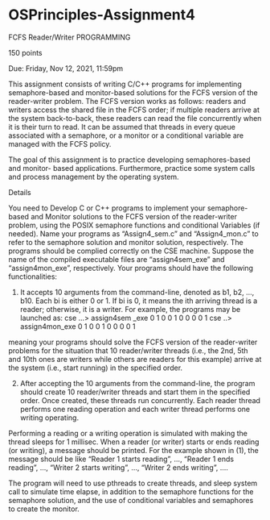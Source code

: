 # OSPrinciples-Assignment4

FCFS Reader/Writer PROGRAMMING
 
150 points 
 
Due: Friday, Nov 12, 2021, 11:59pm 
 
 
This assignment consists of writing C/C++ programs for implementing semaphore-based and  monitor-based  solutions  for  the  FCFS  version  of  the  reader-writer problem.  The  FCFS version works as follows: readers and writers access the shared file in the FCFS order; if multiple readers arrive at the system back-to-back, these readers can read the file concurrently when it is their turn to read. It can be assumed that threads in every queue associated with a semaphore, or a monitor or a conditional variable are managed with the FCFS policy. 
 
The  goal  of  this  assignment  is  to  practice  developing  semaphores-based  and  monitor-
based  applications.  Furthermore,  practice  some  system  calls  and  process  management  by  the 
operating system.  
 
Details
 
You  need  to  Develop  C  or  C++  programs  to  implement  your  semaphore-based  and 
Monitor solutions to the FCFS version of the reader-writer problem, using the POSIX semaphore 
functions  and  conditional  Variables  (if  needed).  Name  your  programs  as “Assign4_sem.c”  and 
“Assign4_mon.c”  to  refer  to  the  semaphore  solution  and  monitor  solution,  respectively.  The 
programs should be complied correctly on the CSE machine. Suppose the name of the compiled 
executable  files  are  “assign4sem_exe”  and  “assign4mon_exe”,  respectively.  Your  programs 
should have the following functionalities: 
 
1. It accepts 10 arguments from the command-line, denoted as b1, b2, ..., b10. Each bi is 
either  0  or  1.  If  bi  is  0,  it  means  the  ith  arriving  thread  is  a  reader;  otherwise,  it  is  a 
writer. For example, the programs may be launched as: 
 cse ...> assign4sem _exe 0 1 0 0 1 0 0 0 0 1 
cse ..> assign4mon_exe 0 1 0 0 1 0 0 0 0 1 
 
meaning  your  programs  should  solve  the  FCFS  version  of  the  reader-writer  problems 
for the situation that 10 reader/writer threads (i.e., the 2nd, 5th and 10th ones are writers 
while others are readers for this example) arrive at the system (i.e., start running) in the 
specified order. 
 
2. After  accepting  the  10  arguments  from  the  command-line,  the  program  should 
create  10  reader/writer  threads  and  start  them  in  the  specified  order.  Once 
created, these threads run concurrently. Each reader thread performs one reading 
operation and each writer thread performs one writing operating.  
 
Performing a reading or a writing operation is simulated with making the thread 
sleeps  for  1  millisec.  When  a  reader  (or  writer)  starts  or  ends  reading  (or 
writing),  a  message  should  be  printed.  For  the  example  shown  in  (1),  the 
message  should  be  like  “Reader  1  starts reading”, ..., “Reader 1 ends reading”, 
..., “Writer 2 starts writing”, ..., “Writer 2 ends writing”, .... 
 
The  program  will  need  to  use  pthreads  to  create  threads,  and  sleep  system  call  to 
simulate time elapse, in addition to the semaphore functions for the semaphore solution, and the 
use of conditional variables and semaphores to create the monitor. 
